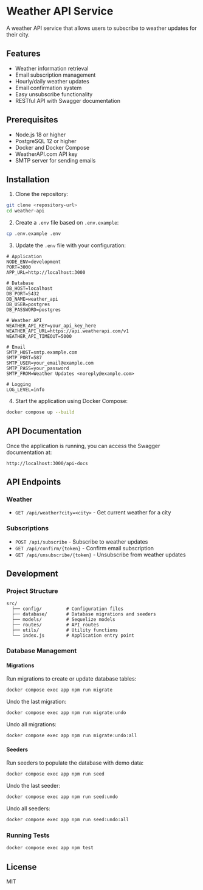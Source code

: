 # Weather API Service

A weather API service that allows users to subscribe to weather updates for their city.

## Features

- Weather information retrieval
- Email subscription management
- Hourly/daily weather updates
- Email confirmation system
- Easy unsubscribe functionality
- RESTful API with Swagger documentation

## Prerequisites

- Node.js 18 or higher
- PostgreSQL 12 or higher
- Docker and Docker Compose
- WeatherAPI.com API key
- SMTP server for sending emails

## Installation

1. Clone the repository:
```bash
git clone <repository-url>
cd weather-api
```

2. Create a `.env` file based on `.env.example`:
```bash
cp .env.example .env
```

3. Update the `.env` file with your configuration:
```env
# Application
NODE_ENV=development
PORT=3000
APP_URL=http://localhost:3000

# Database
DB_HOST=localhost
DB_PORT=5432
DB_NAME=weather_api
DB_USER=postgres
DB_PASSWORD=postgres

# Weather API
WEATHER_API_KEY=your_api_key_here
WEATHER_API_URL=https://api.weatherapi.com/v1
WEATHER_API_TIMEOUT=5000

# Email
SMTP_HOST=smtp.example.com
SMTP_PORT=587
SMTP_USER=your_email@example.com
SMTP_PASS=your_password
SMTP_FROM=Weather Updates <noreply@example.com>

# Logging
LOG_LEVEL=info
```

4. Start the application using Docker Compose:
```bash
docker compose up --build
```

## API Documentation

Once the application is running, you can access the Swagger documentation at:
```
http://localhost:3000/api-docs
```

## API Endpoints

### Weather

- `GET /api/weather?city=<city>` - Get current weather for a city

### Subscriptions

- `POST /api/subscribe` - Subscribe to weather updates
- `GET /api/confirm/{token}` - Confirm email subscription
- `GET /api/unsubscribe/{token}` - Unsubscribe from weather updates

## Development

### Project Structure

```
src/
  ├── config/         # Configuration files
  ├── database/       # Database migrations and seeders
  ├── models/         # Sequelize models
  ├── routes/         # API routes
  ├── utils/          # Utility functions
  └── index.js        # Application entry point
```

### Database Management

#### Migrations

Run migrations to create or update database tables:
```bash
docker compose exec app npm run migrate
```

Undo the last migration:
```bash
docker compose exec app npm run migrate:undo
```

Undo all migrations:
```bash
docker compose exec app npm run migrate:undo:all
```

#### Seeders

Run seeders to populate the database with demo data:
```bash
docker compose exec app npm run seed
```

Undo the last seeder:
```bash
docker compose exec app npm run seed:undo
```

Undo all seeders:
```bash
docker compose exec app npm run seed:undo:all
```

### Running Tests

```bash
docker compose exec app npm test
```

## License

MIT 